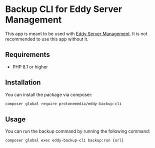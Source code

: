 # Backup CLI for Eddy Server Management

This app is meant to be used with [Eddy Server Management](https://eddy.management). It is not recommended to use this app without it.

## Requirements

- PHP 8.1 or higher

## Installation

You can install the package via composer:

```bash
composer global require protonemedia/eddy-backup-cli
```

## Usage

You can run the backup command by running the following command:

```bash
composer global exec eddy-backup-cli backup:run {url}
```